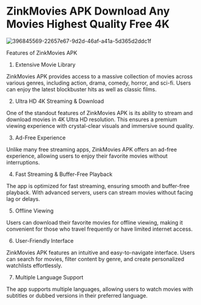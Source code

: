 # ZinkMovies APK Download Any Movies Highest Quality Free 4K

![396845569-22657e67-9d2d-46af-a41a-5d365d2ddc1f](https://github.com/user-attachments/assets/21c6ac0a-08b9-4e9d-b533-23d901c5e1d2)

Features of ZinkMovies APK

1. Extensive Movie Library

ZinkMovies APK provides access to a massive collection of movies across various genres, including action, drama, comedy, horror, and sci-fi. Users can enjoy the latest blockbuster hits as well as classic films.

2. Ultra HD 4K Streaming & Download

One of the standout features of ZinkMovies APK is its ability to stream and download movies in 4K Ultra HD resolution. This ensures a premium viewing experience with crystal-clear visuals and immersive sound quality.

3. Ad-Free Experience

Unlike many free streaming apps, ZinkMovies APK offers an ad-free experience, allowing users to enjoy their favorite movies without interruptions.

4. Fast Streaming & Buffer-Free Playback

The app is optimized for fast streaming, ensuring smooth and buffer-free playback. With advanced servers, users can stream movies without facing lag or delays.

5. Offline Viewing

Users can download their favorite movies for offline viewing, making it convenient for those who travel frequently or have limited internet access.

6. User-Friendly Interface

ZinkMovies APK features an intuitive and easy-to-navigate interface. Users can search for movies, filter content by genre, and create personalized watchlists effortlessly.

7. Multiple Language Support

The app supports multiple languages, allowing users to watch movies with subtitles or dubbed versions in their preferred language.
